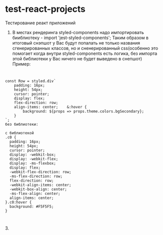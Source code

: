 # test-react-projects
Тестирование реакт приложений
1. В местах рендеринга styled-components надо импортировать бииблиотеку - import 'jest-styled-components'; Таким образом в итоговый снэпшот у Вас будут попалать не только названия сгенерированных классов, но и сненерированный css(особенно это помогает когда внутри styled-components есть логика, без импорта этой библиотеки у Вас ничего не будет выведено в снепшот)
Пример:
<code>
<pre>
const Row = styled.div`
    padding: 16px;
    height: 54px;
    cursor: pointer;
    display: flex;
    flex-direction: row;
    align-items: center;    &:hover {
        background: ${props => props.theme.colors.bgSecondary};
    }
`;
без библиотеки:
<div
  className="sc-gtsrHT iYboLY"
/>
с библиотекой
.c0 {
  padding: 16px;
  height: 54px;
  cursor: pointer;
  display: -webkit-box;
  display: -webkit-flex;
  display: -ms-flexbox;
  display: flex;
  -webkit-flex-direction: row;
  -ms-flex-direction: row;
  flex-direction: row;
  -webkit-align-items: center;
  -webkit-box-align: center;
  -ms-flex-align: center;
  align-items: center;
}.c0:hover {
  background: #F5F5F5;
}<div
  className="c0"
/>
</pre>
</code>
3. 
